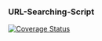 ### URL-Searching-Script
[![Coverage Status](https://coveralls.io/repos/github/arnab01/URL-Searching-Script/badge.svg?branch=main)](https://coveralls.io/github/arnab01/URL-Searching-Script?branch=main)
